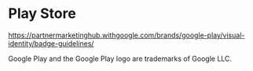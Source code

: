 # Play Store

<https://partnermarketinghub.withgoogle.com/brands/google-play/visual-identity/badge-guidelines/>

Google Play and the Google Play logo are trademarks of Google LLC.